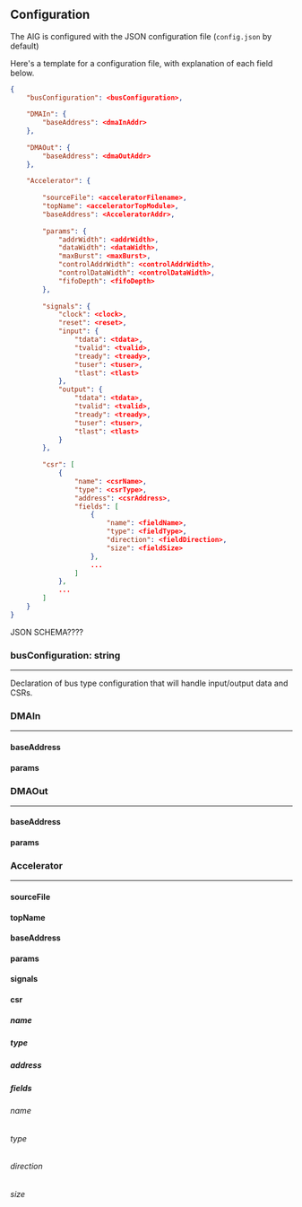 ## Configuration
The AIG is configured with the JSON configuration file (`config.json` by default)

Here's a template for a configuration file, with explanation of each field below.
```json
{
    "busConfiguration": <busConfiguration>,
    
    "DMAIn": {
        "baseAddress": <dmaInAddr>
    },
    
    "DMAOut": {
        "baseAddress": <dmaOutAddr>
    },
    
    "Accelerator": {
    
        "sourceFile": <acceleratorFilename>,
        "topName": <acceleratorTopModule>,
        "baseAddress": <AcceleratorAddr>,
        
        "params": {
            "addrWidth": <addrWidth>,
            "dataWidth": <dataWidth>,
            "maxBurst": <maxBurst>,
            "controlAddrWidth": <controlAddrWidth>,
            "controlDataWidth": <controlDataWidth>,
            "fifoDepth": <fifoDepth>
        },
        
        "signals": {
            "clock": <clock>,
            "reset": <reset>,
            "input": {
                "tdata": <tdata>,
                "tvalid": <tvalid>,
                "tready": <tready>,
                "tuser": <tuser>,
                "tlast": <tlast>
            },
            "output": {
                "tdata": <tdata>,
                "tvalid": <tvalid>,
                "tready": <tready>,
                "tuser": <tuser>,
                "tlast": <tlast>
            }
        },
        
        "csr": [
            {
                "name": <csrName>,
                "type": <csrType>,
                "address": <csrAddress>,
                "fields": [
                    {
                        "name": <fieldName>,
                        "type": <fieldType>,
                        "direction": <fieldDirection>,
                        "size": <fieldSize>
                    },
                    ...
                ]
            },
            ...
        ]
    }
}
```

JSON SCHEMA????
### busConfiguration: string
---
Declaration of bus type configuration that will handle input/output data and CSRs.




### DMAIn
---
#### baseAddress
#### params

### DMAOut
---
#### baseAddress
#### params

### Accelerator
---
#### sourceFile 
#### topName
#### baseAddress
#### params
#### signals
#### csr
##### name
##### type
##### address
##### fields
###### name
###### type
###### direction
###### size


